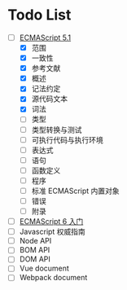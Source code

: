 # Todo List
* [ ] [ECMAScript 5.1](http://yanhaijing.com/es5)
	* [x] 范围
	* [x] 一致性
	* [x] 参考文献
	* [x] 概述
    * [x] 记法约定
    * [x] 源代码文本
    * [x] 词法
    * [ ] 类型
    * [ ] 类型转换与测试
    * [ ] 可执行代码与执行环境
    * [ ] 表达式
    * [ ] 语句
    * [ ] 函数定义
    * [ ] 程序
    * [ ] 标准 ECMAScript 内置对象
    * [ ] 错误
    * [ ] 附录
* [ ] [ECMAScript 6 入门](http://es6.ruanyifeng.com/)
* [ ] Javascript 权威指南
* [ ] Node API
* [ ] BOM API
* [ ] DOM API
* [ ] Vue document
* [ ] Webpack document
